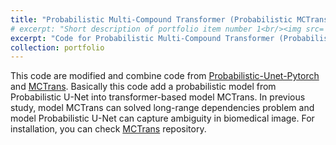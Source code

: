 ```yaml
---
title: "Probabilistic Multi-Compound Transformer (Probabilistic MCTrans)"
# excerpt: "Short description of portfolio item number 1<br/><img src='/images/500x300.png'>"
excerpt: "Code for Probabilistic Multi-Compound Transformer (Probabilistic MCTrans)"
collection: portfolio
---
```


This code are modified and combine code from [Probabilistic-Unet-Pytorch](https://github.com/stefanknegt/Probabilistic-Unet-Pytorch) and [MCTrans](https://github.com/JiYuanFeng/MCTrans). Basically this code add a probabilistic model from Probabilistic U-Net into transformer-based model MCTrans. In previous study, model MCTrans can solved long-range dependencies problem and model Probabilistic U-Net can capture ambiguity in biomedical image. For installation, you can check [MCTrans](https://github.com/JiYuanFeng/MCTrans) repository.
